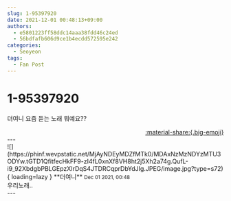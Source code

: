 ```yaml
---
slug: 1-95397920
date: 2021-12-01 00:48:13+09:00
authors:
  - e5801223ff58ddc14aaa38fdd46c24ed
  - 56bdfafb606d9ce1b4ecdd572595e242
categories:
  - Seoyeon
tags:
  - Fan Post
---
```


# 1-95397920

<div class="post-container" markdown="1">
<div class="content-container md-sidebar__scrollwrap" markdown="1">

더여니 요즘 듣는 노래 뭐예요??

</div>
</div>

<div style="text-align: right;" markdown="1">
<a href="https://weverse.io/fromis9/fanpost/1-95397920" style="text-align: right;">:material-share:{.big-emoji}</a>
</div>
---

<div class="comments-container md-sidebar__scrollwrap" markdown="1">
<div class="comment" markdown="1">
<div class='id-container' markdown="1">
![](https://phinf.wevpstatic.net/MjAyNDEyMDZfMTk0/MDAxNzMzNDYzMTU3ODYw.tGTD1QfitfecHkFF9-zI4fL0xnXf8VH8ht2j5Xh2a74g.QufL-i9_92XbdgbPBLGEpzXIrDqS4JTDRCqprDbYdJIg.JPEG/image.jpg?type=s72){ loading=lazy }
**<span class="artist">더여니</span>** <small>Dec 01 2021, 00:48</small><br>
</div>
<div class='comment-body' markdown="1">
우리노래..
</div>
</div>
</div>
---

